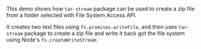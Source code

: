 This demo shows how `tar-stream` package can be used to create a zip file from
a folder selected with File System Access API.

It creates two text files using `fs.promises.writeFile`, and then uses `tar-stream` package to create a zip file
and write it back got the file system using Node's `fs.createWriteStream`.
